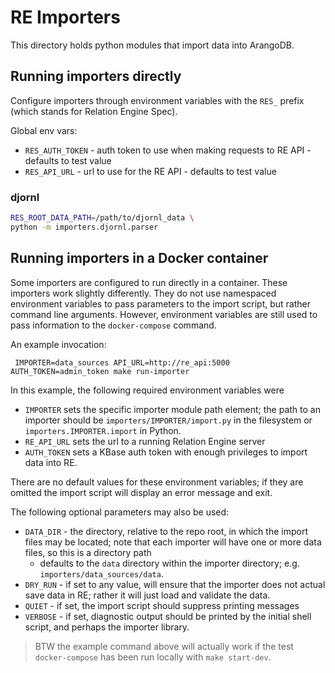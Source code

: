 # RE Importers

This directory holds python modules that import data into ArangoDB.

## Running importers directly

Configure importers through environment variables with the `RES_` prefix (which stands for Relation Engine Spec).

Global env vars:

* `RES_AUTH_TOKEN` - auth token to use when making requests to RE API - defaults to test value
* `RES_API_URL` - url to use for the RE API - defaults to test value

### djornl

```sh
RES_ROOT_DATA_PATH=/path/to/djornl_data \
python -m importers.djornl.parser
```

## Running importers in a Docker container

Some importers are configured to run directly in a container. These importers work slightly differently. They do not use namespaced environment variables to pass parameters to the import script, but rather command line arguments. However, environment variables are still used to pass information to the `docker-compose` command.

An example invocation:

```shell
 IMPORTER=data_sources API_URL=http://re_api:5000 AUTH_TOKEN=admin_token make run-importer
```

In this example, the following required environment variables were 

- `IMPORTER` sets the specific importer module path element; the path to an importer should be `importers/IMPORTER/import.py` in the filesystem or `importers.IMPORTER.import` in Python.
- `RE_API_URL` sets the url to a running Relation Engine server
- `AUTH_TOKEN` sets a KBase auth token with enough privileges to import data into RE.

There are no default values for these environment variables; if they are omitted the import script will display an error message and exit.

The following optional parameters may also be used:

- `DATA_DIR` - the directory, relative to the repo root, in which the import files may be located; note that each importer will have one or more data files, so this is a directory path
  - defaults to the  `data` directory within the importer directory; e.g. `importers/data_sources/data`.
- `DRY_RUN` - if set to any value, will ensure that the importer does not actual save data in RE; rather it will just load and validate the data.
- `QUIET` - if set, the import script should suppress printing messages
- `VERBOSE` - if set, diagnostic output should be printed by the initial shell script, and perhaps the importer library.

> BTW the example command above will actually work if the test `docker-compose` has been run locally with `make start-dev`.

### 
